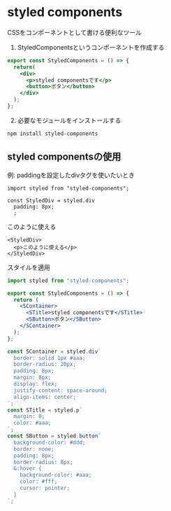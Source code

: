 # styled components
CSSをコンポーネントとして書ける便利なツール

1. StyledComponentsというコンポーネントを作成する
~~~:StyledComponents.jsx
export const StyledComponents = () => {
  return(
    <div>
      <p>styled componentsです</p>
      <button>ボタン</button>
    </div>
  );
};
~~~

2. 必要なモジュールをインストールする
~~~
npm install styled-components
~~~

## styled componentsの使用

例: paddingを設定したdivタグを使いたいとき
~~~
import styled from "styled-components";

const StyledDiv = styled.div
  padding: 8px;
  ;
~~~

このように使える
~~~
<StyledDiv>
  <p>このように使える</p>
</StyledDiv>
~~~

スタイルを適用
~~~:StyledComponents.jsx
import styled from "styled-components";

export const StyledComponents = () => {
  return (
    <SContainer>
      <STitle>styled componentsです</STitle>
      <SButton>ボタン</SButton>
    </SContainer>
  );
};

const SContainer = styled.div`
  border: solid 1px #aaa;
  border-radius: 20px;
  padding: 8px;
  margin: 8px;
  display: flex;
  justify-content: space-around;
  align-items: center;
`;
const STitle = styled.p`
  margin: 0;
  color: #aaa;
`;
const SButton = styled.button`
  background-color: #ddd;
  border: none;
  padding: 8px;
  border-radius: 8px;
  &:hover {
    background-color: #aaa;
    color: #fff;
    cursor: pointer;
  }
`;
~~~
